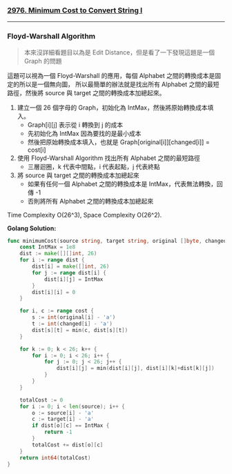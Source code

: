 ### [2976. Minimum Cost to Convert String I]

---

### Floyd-Warshall Algorithm

> 本來沒詳細看題目以為是 Edit Distance，但是看了一下發現這題是一個 Graph 的問題

這題可以視為一個 Floyd-Warshall 的應用，每個 Alphabet 之間的轉換成本是固定的所以是一個無向圖，
所以最簡單的辦法就是找出所有 Alphabet 之間的最短路徑，然後將 source 與 target 之間的轉換成本加總起來。

1.  建立一個 26 個字母的 Graph，初始化為 IntMax，然後將原始轉換成本填入。
    -   Graph[i][j] 表示從 i 轉換到 j 的成本
    -   先初始化為 IntMax 因為要找的是最小成本
    -   然後把原始轉換成本填入，也就是 Graph[original[i]][changed[i]] = cost[i]  
2.  使用 Floyd-Warshall Algorithm 找出所有 Alphabet 之間的最短路徑
    -   三層迴圈，k 代表中間點，i 代表起點，j 代表終點
3.  將 source 與 target 之間的轉換成本加總起來
    -   如果有任何一個 Alphabet 之間的轉換成本是 IntMax，代表無法轉換，回傳 -1
    -   否則將所有 Alphabet 之間的轉換成本加總起來

Time Complexity O(26^3), Space Complexity O(26^2).

**Golang Solution:**
```go
func minimumCost(source string, target string, original []byte, changed []byte, cost []int) int64 {
    const IntMax = 1e8
    dist := make([][]int, 26)
    for i := range dist {
        dist[i] = make([]int, 26)
        for j := range dist[i] {
            dist[i][j] = IntMax
        }
        dist[i][i] = 0
    }

    for i, c := range cost {
        s := int(original[i] - 'a')
        t := int(changed[i] - 'a')
        dist[s][t] = min(c, dist[s][t])
    }

    for k := 0; k < 26; k++ {
        for i := 0; i < 26; i++ {
            for j := 0; j < 26; j++ {
                dist[i][j] = min(dist[i][j], dist[i][k]+dist[k][j])
            }
        }
    }

    totalCost := 0
    for i := 0; i < len(source); i++ {
        o := source[i] - 'a'
        c := target[i] - 'a'
        if dist[o][c] == IntMax {
            return -1
        }
        totalCost += dist[o][c]
    }
    return int64(totalCost)
}
```

[2976. Minimum Cost to Convert String I]: https://leetcode.com/problems/minimum-cost-to-convert-string-i/